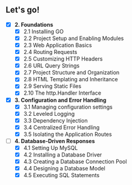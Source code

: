 ## Let's go!

- [x] **2. Foundations**
   - [x] 2.1 Installing GO
   - [x] 2.2 Project Setup and Enabling Modules
   - [x] 2.3 Web Application Basics
   - [x] 2.4 Routing Requests
   - [x] 2.5 Customizing HTTP Headers
   - [x] 2.6 URL Query Strings
   - [x] 2.7 Project Structure and Organization 
   - [x] 2.8 HTML Templating and Inheritance
   - [x] 2.9 Serving Static Files
   - [x] 2.10 The http.Handler Interface 
- [x] **3. Configuration and Error Handling**
   - [x] 3.1 Managing configuration settings
   - [x] 3.2 Leveled Logging 
   - [x] 3.3 Dependency Injection
   - [x] 3.4 Centralized Error Handling
   - [x] 3.5 Isolating the Application Routes
- [ ] **4. Database-Driven Responses** 
   - [x] 4.1 Setting Up MySQL
   - [x] 4.2 Installing a Database Driver   
   - [x] 4.3 Creating a Database Connection Pool
   - [x] 4.4 Designing a Database Model
   - [x] 4.5 Executing SQL Statements 